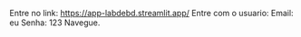 Entre no link: https://app-labdebd.streamlit.app/
Entre com o usuario:
Email: eu
Senha: 123
Navegue.
